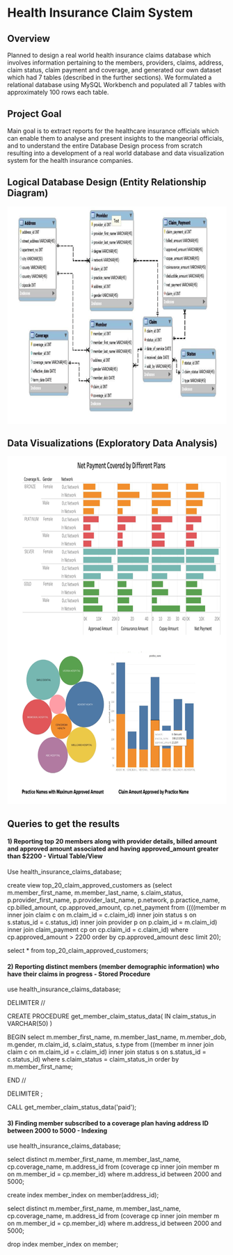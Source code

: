 # Health Insurance Claim System
## Overview
Planned to design a real world health insurance claims database which involves information pertaining to the members, providers, claims, address, claim status, claim payment and coverage, and generated our own dataset which had 7 tables (described in the further sections). We formulated a relational database using MySQL Workbench and populated all 7 tables with approximately 100 rows each table.

## Project Goal
Main goal is to extract reports for the healthcare insurance officials which can enable them to analyse and present insights to the mangeorial officials, and to understand the entire Database Design process from scratch resulting into a development of a real world database and data visualization system for the health insurance companies.

## Logical Database Design (Entity Relationship Diagram)
<img src="ER Diagram.png" width="900" height="500">

## Data Visualizations (Exploratory Data Analysis)
<img src="EDA.png" width="700" height="800">

## Queries to get the results
#### 1) Reporting top 20 members along with provider details, billed amount and approved amount associated and having approved_amount greater than $2200 - Virtual Table/View

Use health_insurance_claims_database;

create view top_20_claim_approved_customers as (select m.member_first_name, m.member_last_name, s.claim_status, p.provider_first_name, p.provider_last_name, p.network, p.practice_name, cp.billed_amount, cp.approved_amount, cp.net_payment from ((((member m inner join claim c on m.claim_id = c.claim_id) inner join status s on s.status_id = c.status_id) inner join provider p on p.claim_id = m.claim_id) inner join claim_payment cp on cp.claim_id = c.claim_id) where cp.approved_amount > 2200 order by cp.approved_amount desc limit 20);

select * from top_20_claim_approved_customers;

#### 2) Reporting distinct members (member demographic information) who have their claims in progress - Stored Procedure

use health_insurance_claims_database;

DELIMITER //

CREATE PROCEDURE get_member_claim_status_data( IN claim_status_in VARCHAR(50) )

BEGIN select m.member_first_name, m.member_last_name, m.member_dob, m.gender, m.claim_id, s.claim_status, s.type from ((member m inner join claim c on m.claim_id = c.claim_id) inner join status s on s.status_id = c.status_id) where s.claim_status = claim_status_in order by m.member_first_name;

END //

DELIMITER ;

CALL get_member_claim_status_data('paid');

#### 3) Finding member subscribed to a coverage plan having address ID between 2000 to 5000 - Indexing

use health_insurance_claims_database;

select distinct m.member_first_name, m.member_last_name, cp.coverage_name, m.address_id from (coverage cp inner join member m on m.member_id = cp.member_id) where m.address_id between 2000 and 5000;

create index member_index on member(address_id);

select distinct m.member_first_name, m.member_last_name, cp.coverage_name, m.address_id from (coverage cp inner join member m on m.member_id = cp.member_id) where m.address_id between 2000 and 5000;

drop index member_index on member;
